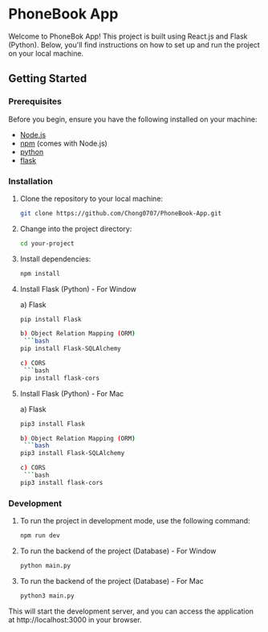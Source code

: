 # PhoneBook App

Welcome to PhoneBok App! This project is built using React.js and Flask (Python). Below, you'll find instructions on how to set up and run the project on your local machine.

## Getting Started

### Prerequisites

Before you begin, ensure you have the following installed on your machine:

- [Node.js](https://nodejs.org/)
- [npm](https://www.npmjs.com/) (comes with Node.js)
- [python](https://www.python.org/downloads/)
- [flask](https://flask.palletsprojects.com/en/3.0.x/installation/)

### Installation

1. Clone the repository to your local machine:

   ```bash
   git clone https://github.com/Chong0707/PhoneBook-App.git

2. Change into the project directory:
   
   ```bash
   cd your-project

3. Install dependencies:

   ```bash
   npm install
   
4. Install Flask (Python) - For Window

   a) Flask
   ```bash
   pip install Flask

   b) Object Relation Mapping (ORM)
    ```bash
   pip install Flask-SQLAlchemy

   c) CORS
    ```bash
   pip install flask-cors

5. Install Flask (Python) - For Mac

   a) Flask
   ```bash
   pip3 install Flask

   b) Object Relation Mapping (ORM)
    ```bash
   pip3 install Flask-SQLAlchemy

   c) CORS
    ```bash
   pip3 install flask-cors

### Development

1. To run the project in development mode, use the following command:
   
   ```bash
   npm run dev

2. To run the backend of the project (Database) - For Window

   ```bash
   python main.py

3. To run the backend of the project (Database) - For Mac

   ```bash
   python3 main.py
   
   
This will start the development server, and you can access the application at http://localhost:3000 in your browser.
